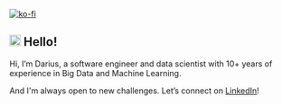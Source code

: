 [![ko-fi](https://ko-fi.com/img/githubbutton_sm.svg)](https://ko-fi.com/Y8Y0STZND)

## <img src="https://user-images.githubusercontent.com/670641/172169911-d9a7c453-c2ee-4bec-ac27-79e4631360ae.gif" height="20px" alt="Hello!"> Hello!

Hi, I’m Darius, a software engineer and data scientist with 10+ years of experience in Big Data and Machine Learning.

And I'm always open to new challenges. Let’s connect on [LinkedIn](https://www.linkedin.com/in/dmorawiec/)!
